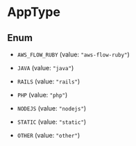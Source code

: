 

# AppType

## Enum


* `AWS_FLOW_RUBY` (value: `"aws-flow-ruby"`)

* `JAVA` (value: `"java"`)

* `RAILS` (value: `"rails"`)

* `PHP` (value: `"php"`)

* `NODEJS` (value: `"nodejs"`)

* `STATIC` (value: `"static"`)

* `OTHER` (value: `"other"`)



